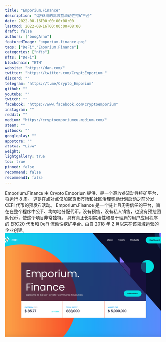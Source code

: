 ```yaml
---
title: "Emporium.Finance"
description: "运行8周的高收益流动性挖矿平台"
date: 2022-08-16T00:00:00+08:00
lastmod: 2022-08-16T00:00:00+08:00
draft: false
authors: ["boogArno"]
featuredImage: "emporium-finance.png"
tags: ["DeFi","Emporium.Finance"]
categories: ["nfts"]
nfts: ["DeFi"]
blockchain: "ETH"
website: "https://dan.com/"
twitter: "https://twitter.com/CryptoEmporium_"
discord: ""
telegram: "https://t.me/Crypto_Emporium"
github: ""
youtube: ""
twitch: ""
facebook: "https://www.facebook.com/cryptoemporium"
instagram: ""
reddit: ""
medium: "https://cryptoemporiumeu.medium.com/"
steam: ""
gitbook: ""
googleplay: ""
appstore: ""
status: "Live"
weight: 
lightgallery: true
toc: true
pinned: false
recommend: false
recommend1: false
---
```

Emporium.Finance 由 Crypto Emporium 提供，是一个高收益流动性挖矿平台，将运行 8 周。
这是在点对点仅加密货币市场和社区治理奖励计划启动之前分发 CEFI 代币的预发布活动。
Emporium.Finance 是一个链上且无需信任的平台，旨在在整个程序中公平、均匀地分配代币。没有预售，没有私人销售，也没有预挖团队代币，使这个项目非常独特。
具有真正长期实用性和易于理解的用户应用程序的 ERC20 代币和 DeFi 流动性挖矿平台。由自 2018 年 2 月以来在该领域运营的企业创建。![emporiumfinance-dapp-defi-ethereum-image1_1f1fbff8d7f886aafdd146e086b15f1a](emporiumfinance-dapp-defi-ethereum-image1_1f1fbff8d7f886aafdd146e086b15f1a.png)